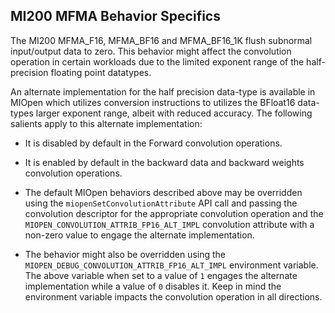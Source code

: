 ## MI200 MFMA Behavior Specifics

The MI200 MFMA_F16, MFMA_BF16 and MFMA_BF16_1K flush subnormal input/output data to zero. This behavior might affect the convolution operation in certain workloads due to the limited exponent range of the half-precision floating point datatypes.  

An alternate implementation for the half precision data-type is available in MIOpen which utilizes conversion instructions to utilizes the BFloat16 data-types larger exponent range, albeit with reduced accuracy. The following salients apply to this alternate implementation:  

* It is disabled by default in the Forward convolution operations. 

* It is enabled by default in the backward data and backward weights convolution operations. 

* The default MIOpen behaviors described above may be overridden using the `miopenSetConvolutionAttribute` API call and passing the convolution descriptor for the appropriate convolution operation and the `MIOPEN_CONVOLUTION_ATTRIB_FP16_ALT_IMPL` convolution attribute with a non-zero value to engage the alternate implementation. 

* The behavior might also be overridden using the `MIOPEN_DEBUG_CONVOLUTION_ATTRIB_FP16_ALT_IMPL` environment variable. The above variable when set to a value of `1` engages the alternate implementation while a value of `0` disables it. Keep in mind the environment variable impacts the convolution operation in all directions. 
